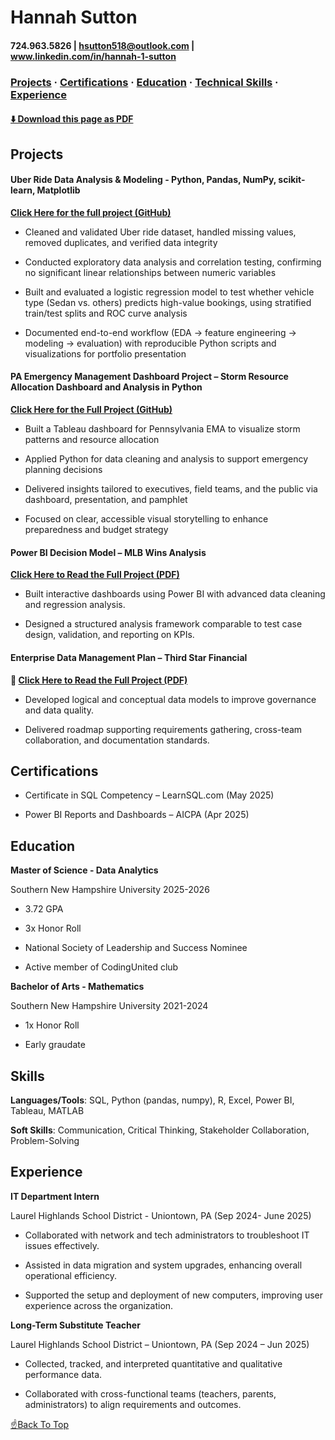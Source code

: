 # Hannah Sutton

#### 724.963.5826 | hsutton518@outlook.com | www.linkedin.com/in/hannah-1-sutton

<!-- PDF-EXCLUDE-START -->

### [Projects](#projects) · [Certifications](#certifications) · [Education](#education) · [Technical Skills](#skills) · [Experience](#experience)

#### [⬇️ Download this page as PDF](/downloads/readme.pdf)

<!-- PDF-EXCLUDE-END -->


## Projects 

#### Uber Ride Data Analysis & Modeling - Python, Pandas, NumPy, scikit-learn, Matplotlib

**[Click Here for the full project (GitHub)](https://github.com/hannahsutton1/uber.data)**

- Cleaned and validated Uber ride dataset, handled missing values, removed duplicates, and verified data integrity

- Conducted exploratory data analysis and correlation testing, confirming no significant linear relationships between numeric variables

- Built and evaluated a logistic regression model to test whether vehicle type (Sedan vs. others) predicts high-value bookings, using stratified train/test splits and ROC curve analysis

- Documented end-to-end workflow (EDA → feature engineering → modeling → evaluation) with reproducible Python scripts and visualizations for portfolio presentation
  

#### PA Emergency Management Dashboard Project – Storm Resource Allocation Dashboard and Analysis in Python 

**[Click Here for the Full Project (GitHub)](https://github.com/hannahsutton1/EMA_stormproject)**


-  Built a Tableau dashboard for Pennsylvania EMA to visualize storm patterns and resource allocation
  
-  Applied Python for data cleaning and analysis to support emergency planning decisions
  
-  Delivered insights tailored to executives, field teams, and the public via dashboard, presentation, and pamphlet
  
-  Focused on clear, accessible visual storytelling to enhance preparedness and budget strategy



#### Power BI Decision Model – MLB Wins Analysis 

**[Click Here to Read the Full Project (PDF)](downloads/DAT%20520%20Final%20Project.pdf)**

- Built interactive dashboards using Power BI with advanced data cleaning and regression analysis.

  
- Designed a structured analysis framework comparable to test case design, validation, and reporting on KPIs.




#### Enterprise Data Management Plan – Third Star Financial 

**📄 [Click Here to Read the Full Project (PDF)](downloads/DAT%20515%20Final%20Project.pdf)**

- Developed logical and conceptual data models to improve governance and data quality.

  
- Delivered roadmap supporting requirements gathering, cross-team collaboration, and documentation standards.

 
## Certifications 


- Certificate in SQL Competency – LearnSQL.com (May 2025)

  
- Power BI Reports and Dashboards – AICPA (Apr 2025)

 
## Education


**Master of Science - Data Analytics** 


Southern New Hampshire University 2025-2026


- 3.72 GPA


- 3x Honor Roll 


- National Society of Leadership and Success Nominee


- Active member of CodingUnited club


**Bachelor of Arts - Mathematics** 


Southern New Hampshire University 2021-2024


- 1x Honor Roll


- Early graudate 

 
## Skills 


**Languages/Tools**: SQL, Python (pandas, numpy), R, Excel, Power BI, Tableau, MATLAB


**Soft Skills**: Communication, Critical Thinking, Stakeholder Collaboration, Problem-Solving 

 
## Experience 


**IT Department Intern** 

Laurel Highlands School District - Uniontown, PA (Sep 2024- June 2025)

- Collaborated with network and tech administrators to troubleshoot IT issues effectively.  

- Assisted in data migration and system upgrades, enhancing overall operational efficiency.  

- Supported the setup and deployment of new computers, improving user experience across the organization. 

 
**Long-Term Substitute Teacher**

Laurel Highlands School District – Uniontown, PA (Sep 2024 – Jun 2025)


- Collected, tracked, and interpreted quantitative and qualitative performance data.


- Collaborated with cross-functional teams (teachers, parents, administrators) to align requirements and outcomes.

<!-- PDF-EXCLUDE-START -->

[☝️Back To Top](#hannah-sutton)

<!-- PDF-EXCLUDE-END -->
